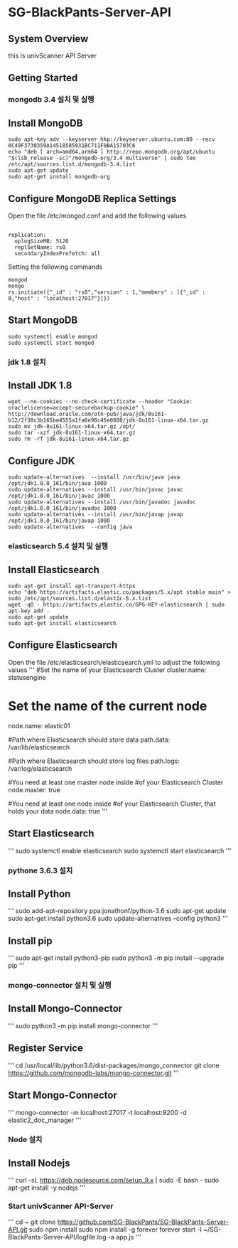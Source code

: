 # SG-BlackPants-Server-API

## System Overview
this is univScanner API Server

## Getting Started
### mongodb 3.4 설치 및 실행
## Install MongoDB
```
sudo apt-key adv --keyserver hkp://keyserver.ubuntu.com:80 --recv 0C49F3730359A14518585931BC711F9BA15703C6
echo "deb [ arch=amd64,arm64 ] http://repo.mongodb.org/apt/ubuntu "$(lsb_release -sc)"/mongodb-org/3.4 multiverse" | sudo tee /etc/apt/sources.list.d/mongodb-3.4.list
sudo apt-get update
sudo apt-get install mongodb-org
```

## Configure MongoDB Replica Settings
Open the file /etc/mongod.conf and add the following values
```

replication:
  oplogSizeMB: 5120
  replSetName: rs0
  secondaryIndexPrefetch: all
```

Setting the following commands
```
mongod
mongo
rs.initiate({"_id" : "rs0","version" : 1,"members" : [{"_id" : 0,"host" : "localhost:27017"}]})
```

## Start MongoDB
```
sudo systemctl enable mongod
sudo systemctl start mongod
```

### jdk 1.8 설치
## Install JDK 1.8
```
wget --no-cookies --no-check-certificate --header "Cookie: oraclelicense=accept-securebackup-cookie" \ http://download.oracle.com/otn-pub/java/jdk/8u161-b12/2f38c3b165be4555a1fa6e98c45e0808/jdk-8u161-linux-x64.tar.gz
sudo mv jdk-8u161-linux-x64.tar.gz /opt/
sudo tar -xzf jdk-8u161-linux-x64.tar.gz
sudo rm -rf jdk-8u161-linux-x64.tar.gz
```

## Configure JDK
```
sudo update-alternatives  --install /usr/bin/java java /opt/jdk1.8.0_161/bin/java 1000
sudo update-alternatives --install /usr/bin/javac javac /opt/jdk1.8.0_161/bin/javac 1000
sudo update-alternatives --install /usr/bin/javadoc javadoc /opt/jdk1.8.0_161/bin/javadoc 1000
sudo update-alternatives --install /usr/bin/javap javap /opt/jdk1.8.0_161/bin/javap 1000
sudo update-alternatives  --config java
```

### elasticsearch 5.4 설치 및 실행
## Install Elasticsearch
```
sudo apt-get install apt-transport-https
echo "deb https://artifacts.elastic.co/packages/5.x/apt stable main" > sudo /etc/apt/sources.list.d/elastic-5.x.list
wget -qO - https://artifacts.elastic.co/GPG-KEY-elasticsearch | sudo apt-key add -
sudo apt-get update
sudo apt-get install elasticsearch
```

## Configure Elasticsearch
Open the file /etc/elasticsearch/elasticsearch.yml to adjust the following values
'''
#Set the name of your Elasticsearch Cluster
cluster.name: statusengine

# Set the name of the current node
node.name: elastic01

#Path where Elasticsearch should store data
path.data: /var/lib/elasticsearch

#Path where Elasticsearch should store log files
path.logs: /var/log/elasticsearch

#You need at least one master node inside
#of your Elasticsearch Cluster
node.master: true

#You need at least one node inside
#of your Elasticsearch Cluster, that holds your data
node.data: true
'''

## Start Elasticsearch
'''
sudo systemctl enable elasticsearch
sudo systemctl start elasticsearch
'''

### pythone 3.6.3 설치
## Install Python
'''
sudo add-apt-repository ppa:jonathonf/python-3.6
sudo apt-get update
sudo apt-get install python3.6
sudo update-alternatives –config python3
'''

## Install pip
'''
sudo apt-get install python3-pip
sudo python3 -m pip install --upgrade pip
'''

### mongo-connector 설치 및 실행
## Install Mongo-Connector
'''
sudo python3 -m pip install mongo-connector
'''

## Register Service
'''
cd /usr/local/lib/python3.6/dist-packages/mongo_connector
git clone https://github.com/mongodb-labs/mongo-connector.git
'''

## Start Mongo-Connector
'''
mongo-connector -m localhost:27017 -t localhost:9200 -d elastic2_doc_manager
'''

### Node 설치
## Install Nodejs
'''
curl -sL https://deb.nodesource.com/setup_9.x | sudo -E bash -
sudo apt-get install -y nodejs
'''

### Start univScanner API-Server
'''
cd ~
git clone https://github.com/SG-BlackPants/SG-BlackPants-Server-API.git
sudo npm install
sudo npm install -g forever
forever start -l ~/SG-BlackPants-Server-API/logfile.log  -a app.js
'''
